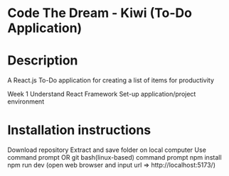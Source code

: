 # Code The Dream - Kiwi (To-Do Application)

# Description
A React.js To-Do application for creating a list of items for productivity

Week 1
Understand React Framework
Set-up application/project environment

# Installation instructions
Download repository
Extract and save folder on local computer
Use command prompt OR git bash(linux-based) command prompt
npm install
npm run dev (open web browser and input url => http://localhost:5173/)
